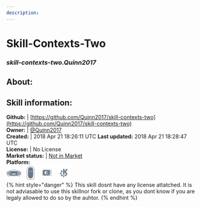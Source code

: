 ```yaml
--- 
description: 
---
```


# Skill-Contexts-Two  
### _skill-contexts-two.Quinn2017_  
## About:  


## Skill information:  
**Github:** | [https://github.com/Quinn2017/skill-contexts-two](https://github.com/Quinn2017/skill-contexts-two)  
**Owner:** | [@Quinn2017](https://github.com/Quinn2017)  
**Created:** | 2018 Apr 21 18:26:11 UTC  **Last updated:** 2018 Apr 21 18:28:47 UTC  
**License:** | No License  
**Market status:** | [Not in Market](https://market.mycroft.ai/skill/)  
**Platform:**  
 ![](../.gitbook/assets/mark-1-icon.png)  ![](../.gitbook/assets/mark-2-icon.png)  ![](../.gitbook/assets/picroft-icon.png)  ![](../.gitbook/assets/kde.png)   
{% hint style="danger" %}
This skill dosnt have any license attatched. It is not adviasable to use this skillnor fork or clone, as you dont know if you are legaly allowed to do so by the auhtor.
{% endhint %}
